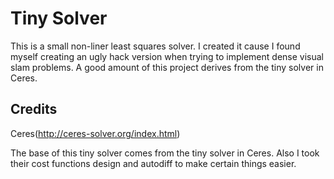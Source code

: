 # Tiny Solver


This is a small non-liner least squares solver. I created it cause I found myself creating an ugly hack version when trying to implement dense visual slam problems.
A good amount of this project derives from the tiny solver in Ceres.



## Credits

Ceres(http://ceres-solver.org/index.html)

The base of this tiny solver comes from the tiny solver in Ceres. Also I took their cost functions design and autodiff to make certain things easier.
